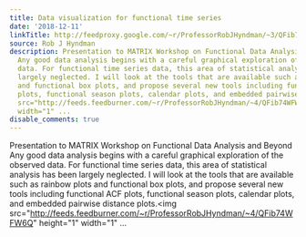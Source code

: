 ```yaml
---
title: Data visualization for functional time series
date: '2018-12-11'
linkTitle: http://feedproxy.google.com/~r/ProfessorRobJHyndman/~3/QFib74WFW6Q/
source: Rob J Hyndman
description: Presentation to MATRIX Workshop on Functional Data Analysis and Beyond
  Any good data analysis begins with a careful graphical exploration of the observed
  data. For functional time series data, this area of statistical analysis has been
  largely neglected. I will look at the tools that are available such as rainbow plots
  and functional box plots, and propose several new tools including functional ACF
  plots, functional season plots, calendar plots, and embedded pairwise distance plots.<img
  src="http://feeds.feedburner.com/~r/ProfessorRobJHyndman/~4/QFib74WFW6Q" height="1"
  width="1" ...
disable_comments: true
---
```

Presentation to MATRIX Workshop on Functional Data Analysis and Beyond Any good data analysis begins with a careful graphical exploration of the observed data. For functional time series data, this area of statistical analysis has been largely neglected. I will look at the tools that are available such as rainbow plots and functional box plots, and propose several new tools including functional ACF plots, functional season plots, calendar plots, and embedded pairwise distance plots.<img src="http://feeds.feedburner.com/~r/ProfessorRobJHyndman/~4/QFib74WFW6Q" height="1" width="1" ...